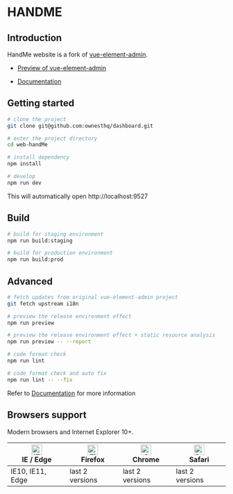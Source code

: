 # HANDME
## Introduction

HandMe website is a fork of [vue-element-admin](https://github.com/PanJiaChen/vue-element-admin/tree/i18n).

- [Preview of vue-element-admin](https://panjiachen.github.io/vue-element-admin)

- [Documentation](https://panjiachen.github.io/vue-element-admin-site/)


## Getting started

```bash
# clone the project
git clone git@github.com:ownesthq/dashboard.git

# enter the project directory
cd web-handMe

# install dependency
npm install

# develop
npm run dev
```

This will automatically open http://localhost:9527

## Build

```bash
# build for staging environment
npm run build:staging

# build for production environment
npm run build:prod
```

## Advanced

```bash
# fetch updates from original vue-element-admin project
git fetch upstream i18n

# preview the release environment effect
npm run preview

# preview the release environment effect + static resource analysis
npm run preview -- --report

# code format check
npm run lint

# code format check and auto fix
npm run lint -- --fix
```

Refer to [Documentation](https://panjiachen.github.io/vue-element-admin-site/guide/essentials/deploy.html) for more information


## Browsers support

Modern browsers and Internet Explorer 10+.

| [<img src="https://raw.githubusercontent.com/alrra/browser-logos/master/src/edge/edge_48x48.png" alt="IE / Edge" width="24px" height="24px" />](https://godban.github.io/browsers-support-badges/)</br>IE / Edge | [<img src="https://raw.githubusercontent.com/alrra/browser-logos/master/src/firefox/firefox_48x48.png" alt="Firefox" width="24px" height="24px" />](https://godban.github.io/browsers-support-badges/)</br>Firefox | [<img src="https://raw.githubusercontent.com/alrra/browser-logos/master/src/chrome/chrome_48x48.png" alt="Chrome" width="24px" height="24px" />](https://godban.github.io/browsers-support-badges/)</br>Chrome | [<img src="https://raw.githubusercontent.com/alrra/browser-logos/master/src/safari/safari_48x48.png" alt="Safari" width="24px" height="24px" />](https://godban.github.io/browsers-support-badges/)</br>Safari |
| --------- | --------- | --------- | --------- |
| IE10, IE11, Edge| last 2 versions| last 2 versions| last 2 versions
